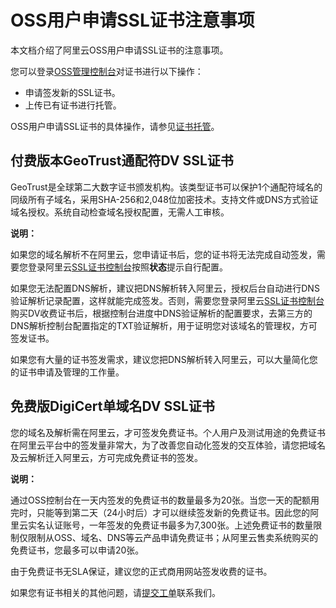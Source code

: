 # OSS用户申请SSL证书注意事项

本文档介绍了阿里云OSS用户申请SSL证书的注意事项。

您可以登录[OSS管理控制台](https://oss.console.aliyun.com/)对证书进行以下操作：

-   申请签发新的SSL证书。
-   上传已有证书进行托管。

OSS用户申请SSL证书的具体操作，请参见[证书托管](/cn.zh-CN/控制台用户指南/存储空间管理/传输管理/证书托管.md)。

## 付费版本GeoTrust通配符DV SSL证书

GeoTrust是全球第二大数字证书颁发机构。该类型证书可以保护1个通配符域名的同级所有子域名，采用SHA-256和2,048位加密技术。支持文件或DNS方式验证域名授权。系统自动检查域名授权配置，无需人工审核。

**说明：**

如果您的域名解析不在阿里云，您申请证书后，您的证书将无法完成自动签发，需要您登录阿里云[SSL证书控制台](https://yundunnext.console.aliyun.com/?p=cas)按照**状态**提示自行配置。

如果您无法配置DNS解析，建议把DNS解析转入阿里云，授权后台自动进行DNS验证解析记录配置，这样就能完成签发。否则，需要您登录阿里云[SSL证书控制台](https://yundunnext.console.aliyun.com/?p=cas)购买DV收费证书后，根据控制台进度中DNS验证解析的配置要求，去第三方的DNS解析控制台配置指定的TXT验证解析，用于证明您对该域名的管理权，方可签发证书。

如果您有大量的证书签发需求，建议您把DNS解析转入阿里云，可以大量简化您的证书申请及管理的工作量。

## 免费版DigiCert单域名DV SSL证书

您的域名及解析需在阿里云，才可签发免费证书。个人用户及测试用途的免费证书在阿里云平台中的签发量非常大，为了改善您自动化签发的交互体验，请您把域名及云解析迁入阿里云，方可完成免费证书的签发。

**说明：**

通过OSS控制台在一天内签发的免费证书的数量最多为20张。当您一天的配额用完时，只能等到第二天（24小时后）才可以继续签发新的免费证书。因此您的阿里云实名认证账号，一年签发的免费证书最多为7,300张。上述免费证书的数量限制仅限制从OSS、域名、DNS等云产品申请免费证书；从阿里云售卖系统购买的免费证书，您最多可以申请20张。

由于免费证书无SLA保证，建议您的正式商用网站签发收费的证书。

如果您有证书相关的其他问题，请[提交工单](https://selfservice.console.aliyun.com/ticket/category/cas)联系我们。

